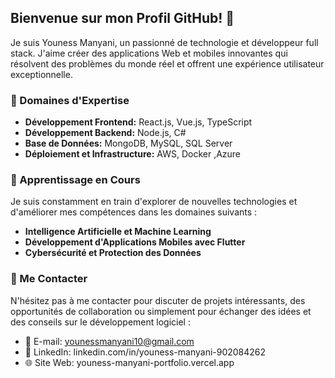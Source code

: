 ## Bienvenue sur mon Profil GitHub! 👋

Je suis Youness Manyani, un passionné de technologie et développeur full stack. J'aime créer des applications Web et mobiles innovantes qui résolvent des problèmes du monde réel et offrent une expérience utilisateur exceptionnelle.

### 🔭 Domaines d'Expertise

- **Développement Frontend:** React.js, Vue.js, TypeScript
- **Développement Backend:** Node.js, C#
- **Base de Données:** MongoDB, MySQL, SQL Server
- **Déploiement et Infrastructure:** AWS, Docker ,Azure

### 🌱 Apprentissage en Cours

Je suis constamment en train d'explorer de nouvelles technologies et d'améliorer mes compétences dans les domaines suivants :

- **Intelligence Artificielle et Machine Learning**
- **Développement d'Applications Mobiles avec Flutter**
- **Cybersécurité et Protection des Données**

### 💬 Me Contacter

N'hésitez pas à me contacter pour discuter de projets intéressants, des opportunités de collaboration ou simplement pour échanger des idées et des conseils sur le développement logiciel :

- 📧 E-mail: younessmanyani10@gmail.com
- 💼 LinkedIn: linkedin.com/in/youness-manyani-902084262
- 🌐 Site Web: youness-manyani-portfolio.vercel.app

